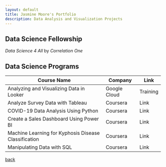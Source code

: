 ```yaml
---
layout: default
title: Jasmine Moore's Portfolio
description: Data Analysis and Visualization Projects
---
```


## Data Science Fellowship
_Data Science 4 All_ by _Correlation One_

## Data Science Programs

| Course Name	| Company	| Link |
|---|---|---|
| Analyzing and Visualizing Data in Looker	| Google Cloud | Training	| [Link](url) |
| Analyze Survey Data with Tableau | Coursera	| Link |
| COVID-19 Data Analysis Using Python	| Coursera	| Link |
| Create a Sales Dashboard Using Power BI	| Coursera	| Link |
| Machine Learning for Kyphosis Disease Classification	| Coursera	| Link |
| Manipulating Data with SQL | Coursera	| Link |

[back](./)
